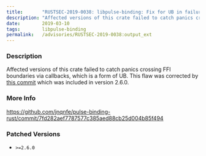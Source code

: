 ```yaml
---
title:       "RUSTSEC-2019-0038: libpulse-binding: Fix for UB in failure to catch panics crossing FFI boundaries"
description: "Affected versions of this crate failed to catch panics crossing FFI boundaries via callbacks, which is a form of UB. This flaw was corrected by this commit1 which was included in version 2.6.0. 1 httpsgithub.comjnqnfepulsebindingrustcommit7fd282aef7787577c385aed88cb25d004b85f494"
date:        2019-03-10
tags:        libpulse-binding
permalink:   /advisories/RUSTSEC-2019-0038:output_ext
---
```


### Description

Affected versions of this crate failed to catch panics crossing FFI boundaries via callbacks, which
is a form of UB. This flaw was corrected by [this commit][1] which was included in version 2.6.0.

[1]: https://github.com/jnqnfe/pulse-binding-rust/commit/7fd282aef7787577c385aed88cb25d004b85f494

### More Info

<https://github.com/jnqnfe/pulse-binding-rust/commit/7fd282aef7787577c385aed88cb25d004b85f494>

### Patched Versions

- `>=2.6.0`



